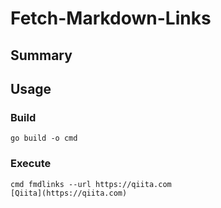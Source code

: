 # Fetch-Markdown-Links

## Summary

## Usage

### Build

```
go build -o cmd
```

### Execute

```
cmd fmdlinks --url https://qiita.com
[Qiita](https://qiita.com)
```
